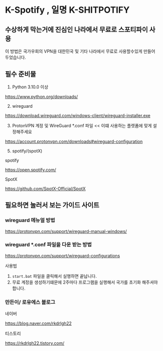 # K-Spotify , 일명 K-SHITPOTIFY

## 수상하게 막는거에 진심인 나라에서 무료로 스포티파이 사용
이 방법은 국가우회의 VPN을 대한민국 및 기타 나라에서 무료로 사용할수있게 만들어 두었습니다.

## 필수 준비물
1. Python 3.10.0 이상

https://www.python.org/downloads/

2. wireguard

https://download.wireguard.com/windows-client/wireguard-installer.exe

3. ProtonVPN 계정 및 WireGuard *.conf 파일 << 이떄 사용하는 플렛폼에 맞게 설정해주세요

https://account.protonvpn.com/downloads#wireguard-configuration

5. spotify/(spotX)

spotify

https://open.spotify.com/

SpotX

https://github.com/SpotX-Official/SpotX

## 필요하면 눌러서 보는 가이드 사이트
### wireguard 메뉴얼 방법
https://protonvpn.com/support/wireguard-manual-windows/
### wireguard *.conf 파일을 다운 받는 방법
https://protonvpn.com/support/wireguard-configurations

사용법
1. `start.bat` 파일을 클릭해서 실행하면 끝납니다.
2. 무료 계정을 생성하기떄문에 2주마다 프로그램을 실행해서 국가를 초기화 해주셔야합니다.


### 만든이/ 로유에스 블로그

네이버

https://blog.naver.com/rkdrlgh22

티스토리

https://rkdrlgh22.tistory.com/
